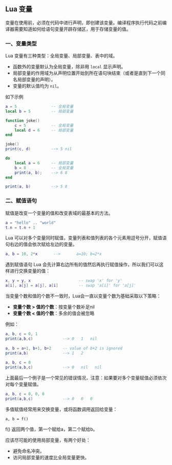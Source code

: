 ## Lua 变量

变量在使用前，必须在代码中进行声明，即创建该变量。编译程序执行代码之前编译器需要知道如何给语句变量开辟存储区，用于存储变量的值。

### 一、变量类型
Lua 变量有三种类型：全局变量、局部变量、表中的域。

- 函数外的变量默认为全局变量，除非用 `local` 显示声明。
- 局部变量的作用域为从声明位置开始到所在语句块结束（或者是直到下一个同名局部变量的声明）。
- 变量的默认值均为 `nil`。

如下示例
```lua
a = 5               -- 全局变量
local b = 5         -- 局部变量

function joke()
    c = 5           -- 全局变量
    local d = 6     -- 局部变量
end

joke()
print(c, d)         --> 5 nil

do 
    local a = 6     -- 局部变量
    b = 8           -- 全局变量
    print(a, b);    --> 6 8
end

print(a, b)         --> 5 8
```


### 二、赋值语句
赋值是改变一个变量的值和改变表域的最基本的方法。
```lua
a = "hello" .. "world"
t.n = t.n + 1
```

Lua 可以对多个变量同时赋值，变量列表和值列表的各个元素用逗号分开，赋值语句右边的值会依次赋给左边的变量。
```lua
a, b = 10, 2*x       -->       a=10; b=2*x
```

遇到赋值语句 Lua 会先计算右边所有的值然后再执行赋值操作，所以我们可以这样进行交换变量的值：
```lua
x, y = y, x                     -- swap 'x' for 'y'
a[i], a[j] = a[j], a[i]         -- swap 'a[i]' for 'a[j]'
```

当变量个数和值的个数不一致时，Lua会一直以变量个数为基础采取以下策略：

- **变量个数 > 值的个数**：按变量个数补足nil
- **变量个数 < 值的个数**：多余的值会被忽略 

例如：
```lua
a, b, c = 0, 1
print(a,b,c)             --> 0   1   nil
 
a, b = a+1, b+1, b+2     -- value of b+2 is ignored
print(a,b)               --> 1   2
 
a, b, c = 0
print(a,b,c)             --> 0   nil   nil
```

上面最后一个例子是一个常见的错误情况，注意：如果要对多个变量赋值必须依次对每个变量赋值。
```lua
a, b, c = 0, 0, 0
print(a,b,c)             --> 0   0   0
```

多值赋值经常用来交换变量，或将函数调用返回给变量：
```
a, b = f()
```

f() 返回两个值，第一个赋给a，第二个赋给b。

应该尽可能的使用局部变量，有两个好处：

- 避免命名冲突。
- 访问局部变量的速度比全局变量更快。

